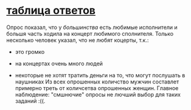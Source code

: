 # [таблица ответов](https://docs.google.com/spreadsheets/d/1ihSFeFIb_zxlf2HanQDGxOrL4h-bG5bA7XBrgTeykvM/edit?usp=sharing)
Опрос показал, что у *большинства* есть любимые исполнители и большя часть ходила на концерт любимого сполнителя. Только несколько человек указал, что не любят коцерты, т.к.: 
+ это громко 
- на концертах очень много людей 
+ некоторые не хотят тратить деньги на то, что могут послушать в наушниках 
Из всех опрошенных количство мужчин составлет примерно треть от количсетва опрошенных женщин. 
Главное наблюдение: "смшнючие" опросы не лючший выбор для таких заданий :((.

